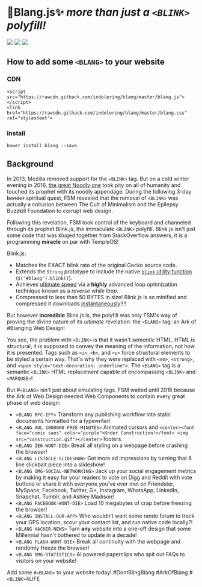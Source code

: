 <link href="https://rawcdn.githack.com/indolering/blang/master/blang.css" rel="stylesheet">

<blink>💎Blang.js✨ *more than just a `<BLINK>` polyfill!*</blink>
===========================

<img src="https://img.shields.io/badge/build-passing-green.svg"> <img src="https://img.shields.io/badge/coverage-100%25-green.svg"> <img src="https://img.shields.io/packagist/dm/doctrine/orm.svg">

How to add some <blink>`<BLANG>`</blink> to your website
--------------------------------------------------------

### CDN

    <script src="https://rawcdn.githack.com/indolering/blang/master/blang.js"></script>
    <link href="https://rawcdn.githack.com/indolering/blang/master/blang.css" rel="stylesheet">

### Install

    bower install blang --save
    
Background
----------

In 2013, Mozilla removed support for the `<BLINK>` tag. But on a cold winter evening in 2016, [the great Noodly one](FSM) took pity on all of humanity and touched its prophet with its noodly appendage.
During the following 3-day ~~bender~~ spiritual quest, FSM revealed that the removal of `<BLINK>` was actually a collusion between The Cult of Minimalism and the Epilepsy Buzzkill Foundation to corrupt web design.

Following this revelation, FSM took control of the keyboard and channeled through its prophet <blink>Blink.js</blink>, the immaculate `<BLINK>` polyfill.
<blink>Blink.js</blink> isn't just some code that was kluged together from StackOverflow answers, it is a programming **miracle** on par with TempleOS!

<blink>Blink.js</blink>:

* Matches the EXACT <blink>blink</blink> rate of the original Gecko source code. 
* Extends the `String` prototype to include the native [`blink` utility function](blink()) (`$('#blang').blink()`).
* Achieves [ultimate speed](loop) via a **highly** advanced loop optimization technique known as a *reverse while loop*.
* Compressed to less than 50 BYTES in size!  <blink>Blink.js</blink> is so minified and compressed it downloads [instantaneously](http://www.download-time.com/)!!!!

But however **incredible** <blink>Blink.js</blink> is, the polyfill was only FSM's way of proving the divine nature of its *ultimate* revelation: the  `<BLANG>` tag; an Ark of #Blanging Web Design!

You see, the problem with `<BLINK>` is that it wasn't *semantic* HTML.  HTML is structural, it is supposed to convey the meaning of the information, not how it is presented.
Tags such as `<i>`, `<b>`, and `<u>` force structural elements to be styled a certain way.  That's why they were replaced with `<em>`, `<strong>`, and `<span style="text-decoration: underline">`.
The `<BLANG>` tag is a semantic `<BLINK>` HTML replacement capable of encompassing `<BLINK>` and `<MARQUEE>`!
 
But #`<BLANG>` isn't just about emulating tags.  FSM waited until 2016 because the Ark of Web Design needed Web Components to contain every great phase of web design:

  * `<BLANG RFC-IFY>`   Transform any publishing workflow into static documents formatted for a typewriter!
  * `<BLANG AOL-1000000-FREE-MINUTES>` Animated cursors and `<center><font face="comic sans" color="purple">Under Construction!</font> <img src="construction.gif"></center>` footers.
  * `<BLANG IE6-WONT-DIE>`   Break all styling on a webpage before crashing the browser!
  * `<BLANG LISTACLE-SLIDESHOW>`    Get more ad impressions by turning that 8 line clickbait piece into a slideshow!
  * `<BLANG OMG-SOCIAL-NETWORKING>` Jack up your social engagement metrics by making it easy for your readers to vote on Digg and Reddit with vote buttons or share it with everyone you've ever met on Friendster, MySpace, Facebook, Twitter, G+, Instagram, WhatsApp, LinkedIn, Snapchat, Tumblr, and Ashley Madison!
  * `<BLANG FACEBOOK-WONT-DIE>` Load 10 megabytes of crap before freezing the browser! 
  * `<BLANG INSTALL-OUR-APP>`   Who wouldn't want some rando forum to track your GPS location, scour your contact list, and run native code locally?!
  * `<BLANG HACKER-NEWS>`   Turn **any** website into a one-off design that some Millennial hasn't bothered to update in a decade!
  * `<BLANG FLASH-WONT-DIE>`    Break all continuity with the webpage and randomly freeze the browser! 
  * `<BLANG OMG-STATISTICS>`    AI powered paperclips who spit out FAQs to visitors on your website!
  
Add some <blink>`#<BLANG>`</blink> to your website today! #DontBlingBlang #ArkOfBlang #`<BLINK>`4LIFE

[FSM]: https://en.wikipedia.org/wiki/Flying_Spaghetti_Monster
[css2]: https://www.w3.org/TR/CSS21/text.html#lining-striking-props
[blink()]: https://developer.mozilla.org/en-US/docs/Web/JavaScript/Reference/Global_Objects/String/blink
[loop]: https://jsperf.com/while-reverse-vs-for-cached-length
[temple]: http://www.templeos.org
[semantic-html]: https://en.wikipedia.org/wiki/Semantic_HTML
